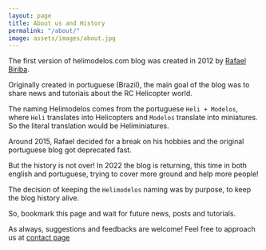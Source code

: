 ```yaml
---
layout: page
title: About us and History
permalink: "/about/"
image: assets/images/about.jpg
---
```


The first version of helimodelos.com blog was created in 2012 by <a href="https://rafaelbiriba.com/about-me" target="_blank">Rafael Biriba</a>.

Originally created in portuguese (Brazil), the main goal of the blog was to share news and tutoriais about the RC Helicopter world.

The naming Helimodelos comes from the portuguese `Heli + Modelos`, where `Heli` translates into Helicopters and `Modelos` translate into miniatures. So the literal translation would be Heliminiatures.

Around 2015, Rafael decided for a break on his hobbies and the original portuguese blog got deprecated fast.

But the history is not over! In 2022 the blog is returning, this time in both english and portuguese, trying to cover more ground and help more people!

The decision of keeping the `Helimodelos` naming was by purpose, to keep the blog history alive.

So, bookmark this page and wait for future news, posts and tutorials.

As always, suggestions and feedbacks are welcome! Feel free to approach us at <a href="/contact" target="_blank">contact page</a>

